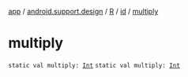 [app](../../../index.md) / [android.support.design](../../index.md) / [R](../index.md) / [id](index.md) / [multiply](./multiply.md)

# multiply

`static val multiply: `[`Int`](https://kotlinlang.org/api/latest/jvm/stdlib/kotlin/-int/index.html)
`static val multiply: `[`Int`](https://kotlinlang.org/api/latest/jvm/stdlib/kotlin/-int/index.html)